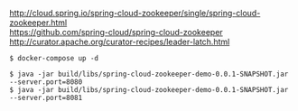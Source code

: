 
http://cloud.spring.io/spring-cloud-zookeeper/single/spring-cloud-zookeeper.html  
https://github.com/spring-cloud/spring-cloud-zookeeper  
http://curator.apache.org/curator-recipes/leader-latch.html  

```
$ docker-compose up -d

$ java -jar build/libs/spring-cloud-zookeeper-demo-0.0.1-SNAPSHOT.jar --server.port=8080
$ java -jar build/libs/spring-cloud-zookeeper-demo-0.0.1-SNAPSHOT.jar --server.port=8081
```
